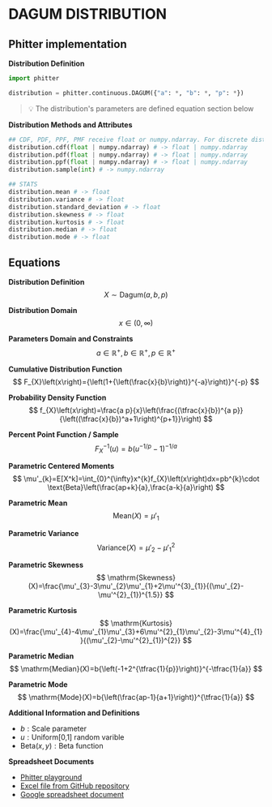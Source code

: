 # DAGUM DISTRIBUTION

## Phitter implementation

**Distribution Definition**

```python
import phitter

distribution = phitter.continuous.DAGUM({"a": *, "b": *, "p": *})
```

> 💡 The distribution's parameters are defined equation section below

**Distribution Methods and Attributes**

```python
## CDF, PDF, PPF, PMF receive float or numpy.ndarray. For discrete distributions PMF instead of PDF. Parameters notation are in description of ditribution
distribution.cdf(float | numpy.ndarray) # -> float | numpy.ndarray
distribution.pdf(float | numpy.ndarray) # -> float | numpy.ndarray
distribution.ppf(float | numpy.ndarray) # -> float | numpy.ndarray
distribution.sample(int) # -> numpy.ndarray

## STATS
distribution.mean # -> float
distribution.variance # -> float
distribution.standard_deviation # -> float
distribution.skewness # -> float
distribution.kurtosis # -> float
distribution.median # -> float
distribution.mode # -> float
```

## Equations

**Distribution Definition**
$$ X\sim\mathrm{Dagum}\left(a,b,p\right) $$

**Distribution Domain**
$$ x\in\left(0,\infty\right) $$

**Parameters Domain and Constraints**
$$ a\in\mathbb{R}^{+}, b\in\mathbb{R}^{+}, p\in\mathbb{R}^{+} $$

**Cumulative Distribution Function**
$$ F_{X}\left(x\right)={\left(1+{\left(\frac{x}{b}\right)}^{-a}\right)}^{-p} $$

**Probability Density Function**
$$ f_{X}\left(x\right)=\frac{a p}{x}\left(\frac{(\tfrac{x}{b})^{a p}}{\left((\tfrac{x}{b})^a+1\right)^{p+1}}\right) $$

**Percent Point Function / Sample**
$$ F^{-1}_{X}\left(u\right)=b(u^{-1/p}-1)^{-1/a} $$

**Parametric Centered Moments**
$$ \mu'_{k}=E[X^k]=\int_{0}^{\infty}x^{k}f_{X}\left(x\right)dx=pb^{k}\cdot \text{Beta}\left(\frac{ap+k}{a},\frac{a-k}{a}\right) $$

**Parametric Mean**
$$ \mathrm{Mean}(X)=\mu'_{1} $$

**Parametric Variance**
$$ \mathrm{Variance}(X)=\mu'_{2}-\mu'^{2}_{1} $$

**Parametric Skewness**
$$ \mathrm{Skewness}(X)=\frac{\mu'_{3}-3\mu'_{2}\mu'_{1}+2\mu'^{3}_{1}}{(\mu'_{2}-\mu'^{2}_{1})^{1.5}} $$

**Parametric Kurtosis**
$$ \mathrm{Kurtosis}(X)=\frac{\mu'_{4}-4\mu'_{1}\mu'_{3}+6\mu'^{2}_{1}\mu'_{2}-3\mu'^{4}_{1}}{(\mu'_{2}-\mu'^{2}_{1})^{2}} $$

**Parametric Median**
$$ \mathrm{Median}(X)=b{\left(-1+2^{\tfrac{1}{p}}\right)}^{-\tfrac{1}{a}} $$

**Parametric Mode**
$$ \mathrm{Mode}(X)=b{\left(\frac{ap-1}{a+1}\right)}^{\tfrac{1}{a}} $$

**Additional Information and Definitions**
- $b:\text{Scale parameter}$
- $u:\text{Uniform[0,1] random varible}$
- $\text{Beta}\left(x,y\right):\text{Beta function}$

**Spreadsheet Documents**

-   [Phitter playground](https://phitter.io/distributions/continuous/dagum)
-   [Excel file from GitHub repository](https://github.com/phitterio/phitter-files/blob/main/continuous/dagum.xlsx)
-   [Google spreadsheet document](https://docs.google.com/spreadsheets/d/1qct7LByxY_z2-Rl-pWFG1LQsUxW8VQaCgLizn93YPxk)
    